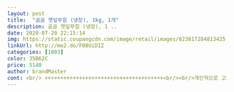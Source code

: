 ```yaml
---
layout: post 
title:  "곰곰 깻잎무침 (냉장), 1kg, 1개" 
description: 곰곰 깻잎무침 (냉장), 1 ..
date: 2020-07-20 22:15:14 
img: https://static.coupangcdn.com/image/retail/images/823817284813425-64067a5b-413d-4032-8799-800e84653176.jpg 
linkUrl: http://me2.do/F08UiDIZ 
categories: [1003] 
color: 35B62C 
price: 5140 
author: brandMaster 
cont: <br/> ++++++++++++++++++++++++++++++++++++++<br/><br/>​개인적으로 고기 먹을때 꼭 챙겨먹는것이 바로 깻잎인데요.<br/><br/>​그리고 비만세균과 콜레스테롤을 흡착시켜서<br/>​깻잎 특유의 향을 내는 성분인 페릴키톤과<br/>​깻잎에는 엽록소 그리고 베타카로틴, 안토시아닌 등<br/>​깻잎에는 칼슘 성분이 풍부해 뼈를 튼튼하게 해주며,<br/>​깻잎은 피부미용에도 좋은데요.<br/><br/>​또한 깻잎에는 눈에 좋은 비타민A와 전구물질인<br/>​또한 여름에 섭취를 많이 하면 식중독 예방에도 좋으며<br/>​로즈마린산과 가바성분은 뇌세포 대사기능을 활발하게 해주기 때문에 두뇌 건강에 좋습니다.<br/><br/>​체중조절에도 좋은 깻잎은 칼로리가 상당히 낮고<br/>√  고춧가루, 설탕, 마늘, 멸치 액젖 (멸치, 정제소금)<br/>√  대두, 밀 함유<br/>√  양파, 생강, 정제소금, 참깨, L<br/> -글루탐산나트륨 (향미증진제), 소브산칼슘 (보존료)<br/> 
---
```

 